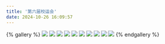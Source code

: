 ```yaml
---
title: '第六届校运会'
date: 2024-10-26 16:09:57
---
```

{% gallery %}
![](https://s4.zstatic.net/npm/npm-picture-of-bjnmc@1.0.3/gallerygroup/sixthsportparty/1.png)
![](https://s4.zstatic.net/npm/npm-picture-of-bjnmc@1.0.3/gallerygroup/sixthsportparty/2.png)
![](https://s4.zstatic.net/npm/npm-picture-of-bjnmc@1.0.3/gallerygroup/sixthsportparty/3.png)
![](https://s4.zstatic.net/npm/npm-picture-of-bjnmc@1.0.3/gallerygroup/sixthsportparty/4.png)
![](https://s4.zstatic.net/npm/npm-picture-of-bjnmc@1.0.3/gallerygroup/sixthsportparty/5.png)
![](https://s4.zstatic.net/npm/npm-picture-of-bjnmc@1.0.3/gallerygroup/sixthsportparty/6.png)
![](https://s4.zstatic.net/npm/npm-picture-of-bjnmc@1.0.4/gallerygroup/sixthsportparty/7.png)
![](https://s4.zstatic.net/npm/npm-picture-of-bjnmc@1.0.4/gallerygroup/sixthsportparty/8.png)
![](https://s4.zstatic.net/npm/npm-picture-of-bjnmc@1.0.4/gallerygroup/sixthsportparty/9.png)
![](https://s4.zstatic.net/npm/npm-picture-of-bjnmc@1.0.4/gallerygroup/sixthsportparty/10.png)
{% endgallery %}
